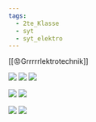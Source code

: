 ```yaml
---
tags:
  - 2te_Klasse
  - syt
  - syt_elektro
---
```

[[😡Grrrrrlektrotechnik]] 

![](transistor.excalidraw.svg)
![](Operationsverstärker.excalidraw.svg)
![](Komperator.excalidraw.svg)

![](Wechselstromtechnik.excalidraw.svg)
![](Das%20magnetische%20Feld.excalidraw.svg)

![](Diodenampelschaltung%20oda%20so%20ein%20kram%20oida.excalidraw.svg)
![](Rpi%20vieh.excalidraw.svg)